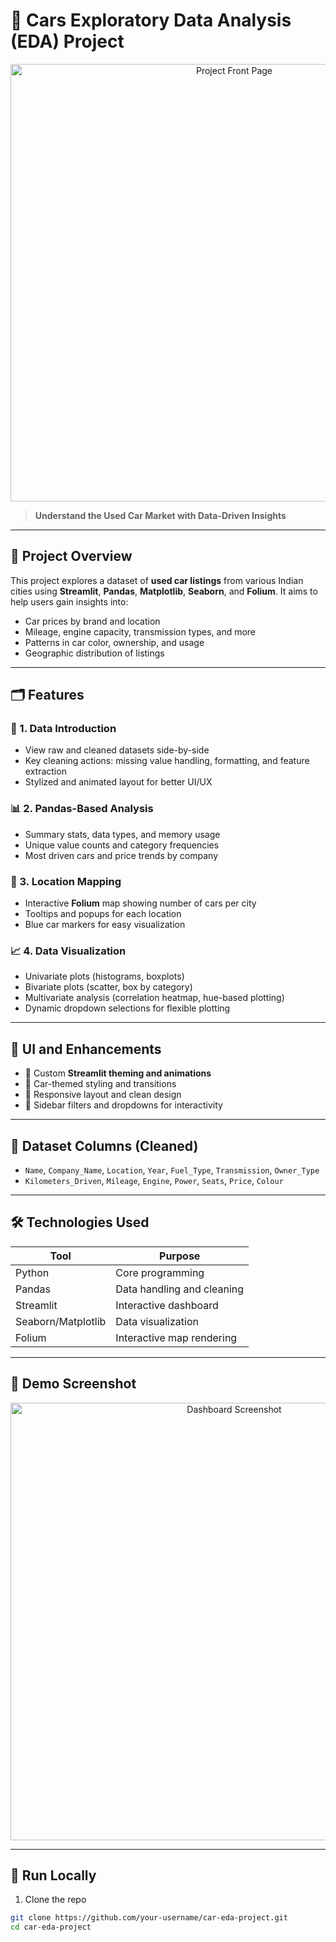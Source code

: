 # 🚗 Cars Exploratory Data Analysis (EDA) Project

<p align="center">
  <img src="4fdebb9c-9562-4198-9626-70c7a793b948.png" alt="Project Front Page" width="700">
</p>

> **Understand the Used Car Market with Data-Driven Insights**

---

## 📌 Project Overview

This project explores a dataset of **used car listings** from various Indian cities using **Streamlit**, **Pandas**, **Matplotlib**, **Seaborn**, and **Folium**. It aims to help users gain insights into:
- Car prices by brand and location
- Mileage, engine capacity, transmission types, and more
- Patterns in car color, ownership, and usage
- Geographic distribution of listings

---

## 🗂️ Features

### 📄 1. Data Introduction
- View raw and cleaned datasets side-by-side
- Key cleaning actions: missing value handling, formatting, and feature extraction
- Stylized and animated layout for better UI/UX

### 📊 2. Pandas-Based Analysis
- Summary stats, data types, and memory usage
- Unique value counts and category frequencies
- Most driven cars and price trends by company

### 📍 3. Location Mapping
- Interactive **Folium** map showing number of cars per city
- Tooltips and popups for each location
- Blue car markers for easy visualization

### 📈 4. Data Visualization
- Univariate plots (histograms, boxplots)
- Bivariate plots (scatter, box by category)
- Multivariate analysis (correlation heatmap, hue-based plotting)
- Dynamic dropdown selections for flexible plotting

---

## 🎨 UI and Enhancements

- 📌 Custom **Streamlit theming and animations**
- 🎨 Car-themed styling and transitions
- 🚀 Responsive layout and clean design
- 🧭 Sidebar filters and dropdowns for interactivity

---

## 📂 Dataset Columns (Cleaned)

- `Name`, `Company_Name`, `Location`, `Year`, `Fuel_Type`, `Transmission`, `Owner_Type`
- `Kilometers_Driven`, `Mileage`, `Engine`, `Power`, `Seats`, `Price`, `Colour`

---

## 🛠️ Technologies Used

| Tool          | Purpose                          |
|---------------|----------------------------------|
| Python        | Core programming                 |
| Pandas        | Data handling and cleaning       |
| Streamlit     | Interactive dashboard            |
| Seaborn/Matplotlib | Data visualization         |
| Folium        | Interactive map rendering        |

---

## 📸 Demo Screenshot

<p align="center">
  <img src="4fdebb9c-9562-4198-9626-70c7a793b948.png" alt="Dashboard Screenshot" width="700">
</p>

---

## 🚀 Run Locally

1. Clone the repo  
```bash
git clone https://github.com/your-username/car-eda-project.git
cd car-eda-project
